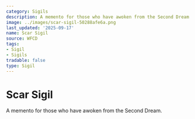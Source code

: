 ```yaml
---
category: Sigils
description: A memento for those who have awoken from the Second Dream.
image: ../images/scar-sigil-50288afe6a.png
last_updated: '2025-09-17'
name: Scar Sigil
source: WFCD
tags:
- Sigil
- Sigils
tradable: false
type: Sigil
---
```


# Scar Sigil

A memento for those who have awoken from the Second Dream.

